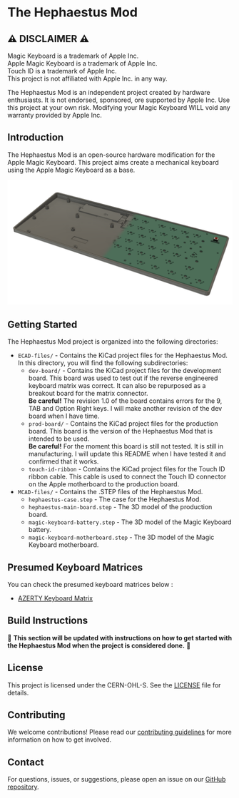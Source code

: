 # The Hephaestus Mod

## ⚠️ DISCLAIMER ⚠️
Magic Keyboard is a trademark of Apple Inc.\
Apple Magic Keyboard is a trademark of Apple Inc.\
Touch ID is a trademark of Apple Inc.\
This project is not affiliated with Apple Inc. in any way.

The Hephaestus Mod is an independent project created by hardware enthusiasts. It is not endorsed, sponsored, ore supported by Apple Inc. Use this project at your own risk. Modifying your Magic Keyboard WILL void any warranty provided by Apple Inc.

## Introduction
The Hephaestus Mod is an open-source hardware modification for the Apple Magic Keyboard. This project aims create a mechanical keyboard using the Apple Magic Keyboard as a base.

![Photomontage of a 3D render of the custom 3D printed case with the half right of the custom PCB on top of it.](./readme-assets/hero-picture.png)

## Getting Started
The Hephaestus Mod project is organized into the following directories:
- `ECAD-files/` - Contains the KiCad project files for the Hephaestus Mod.
    In this directory, you will find the following subdirectories:
    - `dev-board/` - Contains the KiCad project files for the development board. This board was used to test out if the reverse engineered keyboard matrix was correct.
    It can also be repurposed as a breakout board for the matrix connector. \
    **Be careful!** The revision 1.0 of the board contains errors for the 9, TAB and Option Right keys. I will make another revision of the dev board when I have time.
    - `prod-board/` - Contains the KiCad project files for the production board. This board is the version of the Hephaestus Mod that is intended to be used. \
    **Be careful!** For the moment this board is still not tested. It is still in manufacturing. I will update this README when I have tested it and confirmed that it works.
    - `touch-id-ribbon` - Contains the KiCad project files for the Touch ID ribbon cable. This cable is used to connect the Touch ID connector on the Apple motherboard to the production board.
- `MCAD-files/` - Contains the .STEP files of the Hephaestus Mod.
    - `hephaestus-case.step` - The case for the Hephaestus Mod.
    - `hephaestus-main-board.step` - The 3D model of the production board.
    - `magic-keyboard-battery.step` - The 3D model of the Magic Keyboard battery.
    - `magic-keyboard-motherboard.step` - The 3D model of the Magic Keyboard motherboard.

## Presumed Keyboard Matrices
You can check the presumed keyboard matrices below :
- [AZERTY Keyboard Matrix](./matrices/AZERTY.md)

## Build Instructions
🚧 **This section will be updated with instructions on how to get started with the Hephaestus Mod when the project is considered done.** 🚧

## License
This project is licensed under the CERN-OHL-S. See the [LICENSE](LICENSE) file for details.

## Contributing
We welcome contributions! Please read our [contributing guidelines](CONTRIBUTING.md) for more information on how to get involved.

## Contact
For questions, issues, or suggestions, please open an issue on our [GitHub repository](https://github.com/limentic/the-hephaestus-mod).

